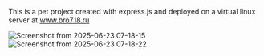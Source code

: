 This is a pet project created with express.js and deployed on a virtual linux server at www.bro718.ru


![Screenshot from 2025-06-23 07-18-15](https://github.com/user-attachments/assets/99604099-03e7-4352-8865-94de590f837f)
![Screenshot from 2025-06-23 07-18-22](https://github.com/user-attachments/assets/5338a1b9-00d4-4200-a514-957c52eee6a8)
